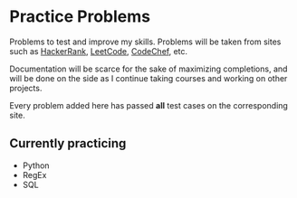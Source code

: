 # Practice Problems

Problems to test and improve my skills. Problems will be taken from sites such as [HackerRank](https://www.hackerrank.com/), [LeetCode](https://leetcode.com/), [CodeChef](https://www.codechef.com/), etc.

Documentation will be scarce for the sake of maximizing completions, and will be done on the side as I continue taking courses and working on other projects.

Every problem added here has passed **all** test cases on the corresponding site.

## Currently practicing

- Python
- RegEx
- SQL